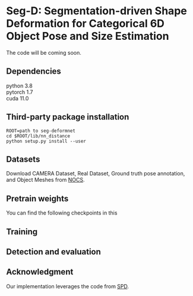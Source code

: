 # Seg-D: Segmentation-driven Shape Deformation for Categorical 6D Object Pose and Size Estimation
The code will be coming soon.
## Dependencies
  python 3.8  
  pytorch 1.7  
  cuda 11.0  
## Third-party package installation
    ROOT=path to seg-deformnet  
    cd $ROOT/lib/nn_distance  
    python setup.py install --user
    
## Datasets
Download CAMERA Dataset, Real Dataset, Ground truth pose annotation, and Object Meshes from [NOCS](https://github.com/hughw19/NOCS_CVPR2019).

## Pretrain weights
You can find the following checkpoints in this
## Training

## Detection and evaluation
    
## Acknowledgment
Our implementation leverages the code from [SPD](https://github.com/mentian/object-deformnet).

